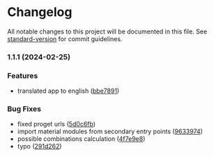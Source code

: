 # Changelog

All notable changes to this project will be documented in this file. See [standard-version](https://github.com/conventional-changelog/standard-version) for commit guidelines.

### 1.1.1 (2024-02-25)


### Features

* translated app to english ([bbe7891](https://github.com/xpl0t/password-security/commit/bbe7891e848b032b5341c65545ee70662f2fbdab))


### Bug Fixes

* fixed proget urls ([5d0c6fb](https://github.com/xpl0t/password-security/commit/5d0c6fb5ae80fa5eff934603397e54ef24a00fc1))
* import material modules from secondary entry points ([9633974](https://github.com/xpl0t/password-security/commit/9633974c75102dc94bd2346559c6b01daff79282))
* possible combinations calculation ([4f7e9e8](https://github.com/xpl0t/password-security/commit/4f7e9e8a969cbf7f29c2982c3d6925c36d9de528))
* typo ([291d262](https://github.com/xpl0t/password-security/commit/291d262aa763586295d75bd6510b0a355ab385d5))
